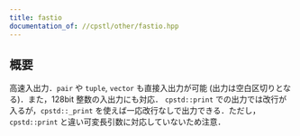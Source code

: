 ```yaml
---
title: fastio
documentation_of: //cpstl/other/fastio.hpp
---
```


## 概要
高速入出力．`pair` や `tuple`, `vector` も直接入出力が可能 (出力は空白区切りとなる)．また，128bit 整数の入出力にも対応．
`cpstd::print` での出力では改行が入るが，`cpstd::_print` を使えば一応改行なしで出力できる．ただし，`cpstd::print` と違い可変長引数に対応していないため注意．
